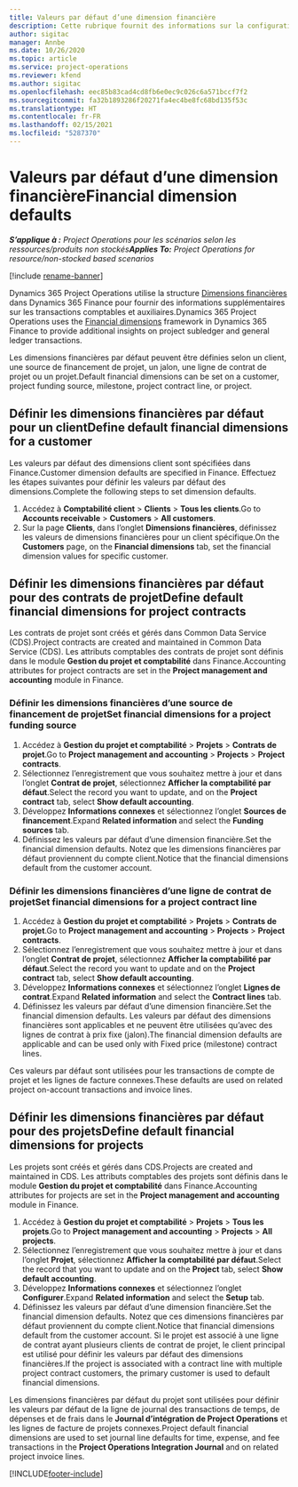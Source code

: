```yaml
---
title: Valeurs par défaut d’une dimension financière
description: Cette rubrique fournit des informations sur la configuration des valeurs par défaut des dimensions financières.
author: sigitac
manager: Annbe
ms.date: 10/26/2020
ms.topic: article
ms.service: project-operations
ms.reviewer: kfend
ms.author: sigitac
ms.openlocfilehash: eec85b83cad4cd8fb6e0ec9c026c6a571bccf7f2
ms.sourcegitcommit: fa32b1893286f20271fa4ec4be8fc68bd135f53c
ms.translationtype: HT
ms.contentlocale: fr-FR
ms.lasthandoff: 02/15/2021
ms.locfileid: "5287370"
---
```

# <a name="financial-dimension-defaults"></a><span data-ttu-id="ffe22-103">Valeurs par défaut d’une dimension financière</span><span class="sxs-lookup"><span data-stu-id="ffe22-103">Financial dimension defaults</span></span>

<span data-ttu-id="ffe22-104">_**S’applique à :** Project Operations pour les scénarios selon les ressources/produits non stockés_</span><span class="sxs-lookup"><span data-stu-id="ffe22-104">_**Applies To:** Project Operations for resource/non-stocked based scenarios_</span></span>

[!include [rename-banner](~/includes/cc-data-platform-banner.md)]

<span data-ttu-id="ffe22-105">Dynamics 365 Project Operations utilise la structure [Dimensions financières](https://docs.microsoft.com/dynamics365/finance/general-ledger/financial-dimensions) dans Dynamics 365 Finance pour fournir des informations supplémentaires sur les transactions comptables et auxiliaires.</span><span class="sxs-lookup"><span data-stu-id="ffe22-105">Dynamics 365 Project Operations uses the [Financial dimensions](https://docs.microsoft.com/dynamics365/finance/general-ledger/financial-dimensions) framework in Dynamics 365 Finance to provide additional insights on project subledger and general ledger transactions.</span></span>

<span data-ttu-id="ffe22-106">Les dimensions financières par défaut peuvent être définies selon un client, une source de financement de projet, un jalon, une ligne de contrat de projet ou un projet.</span><span class="sxs-lookup"><span data-stu-id="ffe22-106">Default financial dimensions can be set on a customer, project funding source, milestone, project contract line, or project.</span></span>

## <a name="define-default-financial-dimensions-for-a-customer"></a><span data-ttu-id="ffe22-107">Définir les dimensions financières par défaut pour un client</span><span class="sxs-lookup"><span data-stu-id="ffe22-107">Define default financial dimensions for a customer</span></span>

<span data-ttu-id="ffe22-108">Les valeurs par défaut des dimensions client sont spécifiées dans Finance.</span><span class="sxs-lookup"><span data-stu-id="ffe22-108">Customer dimension defaults are specified in Finance.</span></span> <span data-ttu-id="ffe22-109">Effectuez les étapes suivantes pour définir les valeurs par défaut des dimensions.</span><span class="sxs-lookup"><span data-stu-id="ffe22-109">Complete the following steps to set dimension defaults.</span></span>

1. <span data-ttu-id="ffe22-110">Accédez à **Comptabilité client** > **Clients** > **Tous les clients**.</span><span class="sxs-lookup"><span data-stu-id="ffe22-110">Go to **Accounts receivable** > **Customers** > **All customers**.</span></span>
2. <span data-ttu-id="ffe22-111">Sur la page **Clients**, dans l’onglet **Dimensions financières**, définissez les valeurs de dimensions financières pour un client spécifique.</span><span class="sxs-lookup"><span data-stu-id="ffe22-111">On the **Customers** page, on the **Financial dimensions** tab, set the financial dimension values for specific customer.</span></span>

## <a name="define-default-financial-dimensions-for-project-contracts"></a><span data-ttu-id="ffe22-112">Définir les dimensions financières par défaut pour des contrats de projet</span><span class="sxs-lookup"><span data-stu-id="ffe22-112">Define default financial dimensions for project contracts</span></span>

<span data-ttu-id="ffe22-113">Les contrats de projet sont créés et gérés dans Common Data Service (CDS).</span><span class="sxs-lookup"><span data-stu-id="ffe22-113">Project contracts are created and maintained in Common Data Service (CDS).</span></span> <span data-ttu-id="ffe22-114">Les attributs comptables des contrats de projet sont définis dans le module **Gestion du projet et comptabilité** dans Finance.</span><span class="sxs-lookup"><span data-stu-id="ffe22-114">Accounting attributes for project contracts are set in the **Project management and accounting** module in Finance.</span></span>

### <a name="set-financial-dimensions-for-a-project-funding-source"></a><span data-ttu-id="ffe22-115">Définir les dimensions financières d’une source de financement de projet</span><span class="sxs-lookup"><span data-stu-id="ffe22-115">Set financial dimensions for a project funding source</span></span>

1. <span data-ttu-id="ffe22-116">Accédez à **Gestion du projet et comptabilité** > **Projets** > **Contrats de projet**.</span><span class="sxs-lookup"><span data-stu-id="ffe22-116">Go to **Project management and accounting** > **Projects** > **Project contracts**.</span></span>
2. <span data-ttu-id="ffe22-117">Sélectionnez l’enregistrement que vous souhaitez mettre à jour et dans l’onglet **Contrat de projet**, sélectionnez **Afficher la comptabilité par défaut**.</span><span class="sxs-lookup"><span data-stu-id="ffe22-117">Select the record you want to update, and on the **Project contract** tab, select **Show default accounting**.</span></span>
3. <span data-ttu-id="ffe22-118">Développez **Informations connexes** et sélectionnez l’onglet **Sources de financement**.</span><span class="sxs-lookup"><span data-stu-id="ffe22-118">Expand **Related information** and select the **Funding sources** tab.</span></span>
4. <span data-ttu-id="ffe22-119">Définissez les valeurs par défaut d’une dimension financière.</span><span class="sxs-lookup"><span data-stu-id="ffe22-119">Set the financial dimension defaults.</span></span> <span data-ttu-id="ffe22-120">Notez que les dimensions financières par défaut proviennent du compte client.</span><span class="sxs-lookup"><span data-stu-id="ffe22-120">Notice that the financial dimensions default from the customer account.</span></span>

### <a name="set-financial-dimensions-for-a-project-contract-line"></a><span data-ttu-id="ffe22-121">Définir les dimensions financières d’une ligne de contrat de projet</span><span class="sxs-lookup"><span data-stu-id="ffe22-121">Set financial dimensions for a project contract line</span></span>

1. <span data-ttu-id="ffe22-122">Accédez à **Gestion du projet et comptabilité** > **Projets** > **Contrats de projet**.</span><span class="sxs-lookup"><span data-stu-id="ffe22-122">Go to **Project management and accounting** > **Projects** > **Project contracts**.</span></span>
2. <span data-ttu-id="ffe22-123">Sélectionnez l’enregistrement que vous souhaitez mettre à jour et dans l’onglet **Contrat de projet**, sélectionnez **Afficher la comptabilité par défaut**.</span><span class="sxs-lookup"><span data-stu-id="ffe22-123">Select the record you want to update and on the **Project contract** tab, select **Show default accounting**.</span></span>
3. <span data-ttu-id="ffe22-124">Développez **Informations connexes** et sélectionnez l’onglet **Lignes de contrat**.</span><span class="sxs-lookup"><span data-stu-id="ffe22-124">Expand **Related information** and select the **Contract lines** tab.</span></span>
4. <span data-ttu-id="ffe22-125">Définissez les valeurs par défaut d’une dimension financière.</span><span class="sxs-lookup"><span data-stu-id="ffe22-125">Set the financial dimension defaults.</span></span> <span data-ttu-id="ffe22-126">Les valeurs par défaut des dimensions financières sont applicables et ne peuvent être utilisées qu’avec des lignes de contrat à prix fixe (jalon).</span><span class="sxs-lookup"><span data-stu-id="ffe22-126">The financial dimension defaults are applicable and can be used only with Fixed price (milestone) contract lines.</span></span>

<span data-ttu-id="ffe22-127">Ces valeurs par défaut sont utilisées pour les transactions de compte de projet et les lignes de facture connexes.</span><span class="sxs-lookup"><span data-stu-id="ffe22-127">These defaults are used on related project on-account transactions and invoice lines.</span></span>

## <a name="define-default-financial-dimensions-for-projects"></a><span data-ttu-id="ffe22-128">Définir les dimensions financières par défaut pour des projets</span><span class="sxs-lookup"><span data-stu-id="ffe22-128">Define default financial dimensions for projects</span></span>

<span data-ttu-id="ffe22-129">Les projets sont créés et gérés dans CDS.</span><span class="sxs-lookup"><span data-stu-id="ffe22-129">Projects are created and maintained in CDS.</span></span> <span data-ttu-id="ffe22-130">Les attributs comptables des projets sont définis dans le module **Gestion du projet et comptabilité** dans Finance.</span><span class="sxs-lookup"><span data-stu-id="ffe22-130">Accounting attributes for projects are set in the **Project management and accounting** module in Finance.</span></span>

1. <span data-ttu-id="ffe22-131">Accédez à **Gestion du projet et comptabilité** > **Projets** > **Tous les projets**.</span><span class="sxs-lookup"><span data-stu-id="ffe22-131">Go to **Project management and accounting** > **Projects** > **All projects**.</span></span>
2. <span data-ttu-id="ffe22-132">Sélectionnez l’enregistrement que vous souhaitez mettre à jour et dans l’onglet **Projet**, sélectionnez **Afficher la comptabilité par défaut**.</span><span class="sxs-lookup"><span data-stu-id="ffe22-132">Select the record that you want to update and on the **Project** tab, select **Show default accounting**.</span></span>
3. <span data-ttu-id="ffe22-133">Développez **Informations connexes** et sélectionnez l’onglet **Configurer**.</span><span class="sxs-lookup"><span data-stu-id="ffe22-133">Expand **Related information** and select the **Setup** tab.</span></span>
4. <span data-ttu-id="ffe22-134">Définissez les valeurs par défaut d’une dimension financière.</span><span class="sxs-lookup"><span data-stu-id="ffe22-134">Set the financial dimension defaults.</span></span> <span data-ttu-id="ffe22-135">Notez que ces dimensions financières par défaut proviennent du compte client.</span><span class="sxs-lookup"><span data-stu-id="ffe22-135">Notice that financial dimensions default from the customer account.</span></span> <span data-ttu-id="ffe22-136">Si le projet est associé à une ligne de contrat ayant plusieurs clients de contrat de projet, le client principal est utilisé pour définir les valeurs par défaut des dimensions financières.</span><span class="sxs-lookup"><span data-stu-id="ffe22-136">If the project is associated with a contract line with multiple project contract customers, the primary customer is used to default financial dimensions.</span></span>

<span data-ttu-id="ffe22-137">Les dimensions financières par défaut du projet sont utilisées pour définir les valeurs par défaut de la ligne de journal des transactions de temps, de dépenses et de frais dans le **Journal d’intégration de Project Operations** et les lignes de facture de projets connexes.</span><span class="sxs-lookup"><span data-stu-id="ffe22-137">Project default financial dimensions are used to set journal line defaults for time, expense, and fee transactions in the **Project Operations Integration Journal** and on related project invoice lines.</span></span>


[!INCLUDE[footer-include](../includes/footer-banner.md)]